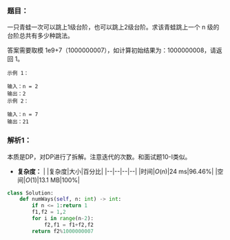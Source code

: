 ### 题目：
一只青蛙一次可以跳上1级台阶，也可以跳上2级台阶。求该青蛙跳上一个 n 级的台阶总共有多少种跳法。

答案需要取模 1e9+7（1000000007），如计算初始结果为：1000000008，请返回 1。
```
示例 1：

输入：n = 2
输出：2
示例 2：

输入：n = 7
输出：21
```

### 解析1：
本质是DP，对DP进行了拆解。注意迭代的次数。和面试题10-I类似。

* **复杂度：**
|  |复杂度|大小|百分比|
|--|--|--|--|
|时间|$O(n)$|24 ms|96.46%|
|空间|$O(1)$|13.1 MB|100%|

```python
class Solution:
    def numWays(self, n: int) -> int:
        if n <= 1:return 1
        f1,f2 = 1,2
        for i in range(n-2):
            f2,f1 = f1+f2,f2
        return f2%1000000007
```